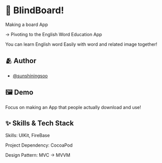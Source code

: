 # :iphone: BlindBoard!

Making a board App

-> Pivoting to the English Word Education App

You can learn English word Easily with word and related image together!

## :people_hugging: Author

- [@sunshiningsoo](https://www.github.com/sunshiningsoo)


## :framed_picture: Demo

Focus on making an App that people actually download and use!

## :sparkles: Skills & Tech Stack
Skills: UIKit, FireBase

Project Dependency: CocoaPod

Design Pattern: MVC -> MVVM


